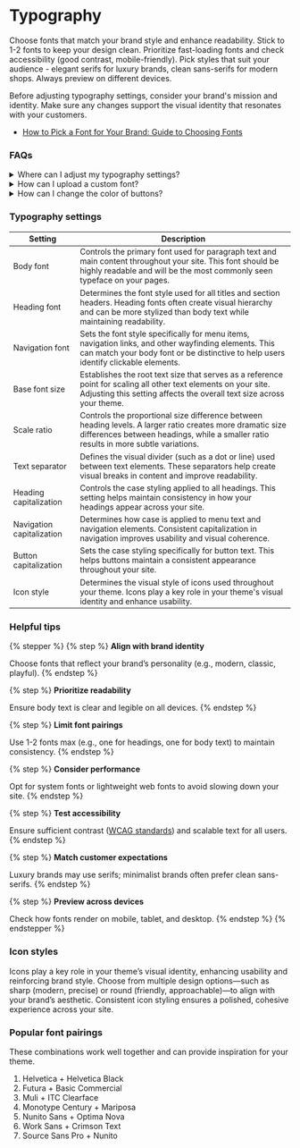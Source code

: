 # Typography

Choose fonts that match your brand style and enhance readability. Stick to 1-2 fonts to keep your design clean. Prioritize fast-loading fonts and check accessibility (good contrast, mobile-friendly). Pick styles that suit your audience - elegant serifs for luxury brands, clean sans-serifs for modern shops. Always preview on different devices.

Before adjusting typography settings, consider your brand's mission and identity. Make sure any changes support the visual identity that resonates with your customers.

* [How to Pick a Font for Your Brand: Guide to Choosing Fonts](https://www.masterclass.com/articles/how-to-pick-a-font)



### FAQs

<details>

<summary>Where can I adjust my typography settings? </summary>

Typography settings can be adjusted within the 'Theme settings' tab within your theme editor. Select the 'Typography' tab.

<figure><img src="../../.gitbook/assets/image (1).png" alt=""><figcaption></figcaption></figure>

</details>

<details>

<summary>How can I upload a custom font?</summary>

[https://help.brickspacelab.com/use-a-custom-font#installing-a-custom-font](https://help.brickspacelab.com/use-a-custom-font#installing-a-custom-font)

</details>

<details>

<summary>How can I change the color of buttons?</summary>

[http://help.brickspacelab.com/developer-guides/advanced-customizations#change-the-color-of-a-button](http://help.brickspacelab.com/developer-guides/advanced-customizations#change-the-color-of-a-button)

</details>



### Typography settings

| Setting                   | Description                                                                                                                                                                                        |
| ------------------------- | -------------------------------------------------------------------------------------------------------------------------------------------------------------------------------------------------- |
| Body font                 | Controls the primary font used for paragraph text and main content throughout your site. This font should be highly readable and will be the most commonly seen typeface on your pages.            |
| Heading font              | Determines the font style used for all titles and section headers. Heading fonts often create visual hierarchy and can be more stylized than body text while maintaining readability.              |
| Navigation font           | Sets the font style specifically for menu items, navigation links, and other wayfinding elements. This can match your body font or be distinctive to help users identify clickable elements.       |
| Base font size            | Establishes the root text size that serves as a reference point for scaling all other text elements on your site. Adjusting this setting affects the overall text size across your theme.          |
| Scale ratio               | Controls the proportional size difference between heading levels. A larger ratio creates more dramatic size differences between headings, while a smaller ratio results in more subtle variations. |
| Text separator            | Defines the visual divider (such as a dot or line) used between text elements. These separators help create visual breaks in content and improve readability.                                      |
| Heading capitalization    | Controls the case styling applied to all headings. This setting helps maintain consistency in how your headings appear across your site.                                                           |
| Navigation capitalization | Determines how case is applied to menu text and navigation elements. Consistent capitalization in navigation improves usability and visual coherence.                                              |
| Button capitalization     | Sets the case styling specifically for button text. This helps buttons maintain a consistent appearance throughout your site.                                                                      |
| Icon style                | Determines the visual style of icons used throughout your theme. Icons play a key role in your theme's visual identity and enhance usability.                                                      |

### Helpful tips

{% stepper %}
{% step %}
**Align with brand identity**

&#x20;Choose fonts that reflect your brand’s personality (e.g., modern, classic, playful).
{% endstep %}

{% step %}
**Prioritize readability**

&#x20;Ensure body text is clear and legible on all devices.
{% endstep %}

{% step %}
**Limit font pairings**

Use 1-2 fonts max (e.g., one for headings, one for body text) to maintain consistency.
{% endstep %}

{% step %}
**Consider performance**

Opt for system fonts or lightweight web fonts to avoid slowing down your site.
{% endstep %}

{% step %}
**Test accessibility**

Ensure sufficient contrast ([WCAG standards](https://www.audioeye.com/lp/wcag-web-compliance/?utm_adgroup=WCAG-Test\&utm_source=google\&utm_medium=paidsearch\&utm_campaign=Generic-WCAG-Testing-Free-Site-Scan-97F\&utm_term=wcag%20test\&utm_content=\&hsa_acc=3628656526\&hsa_cam=20558467141\&hsa_grp=155189112404\&hsa_ad=722995104867\&hsa_src=g\&hsa_tgt=kwd-302642280442\&hsa_kw=wcag%20test\&hsa_mt=b\&hsa_net=adwords\&hsa_ver=3\&gad_source=1\&gad_campaignid=20558467141\&gbraid=0AAAAADkp9oAgY5lRKh-HbY7WjakyD4D85\&gclid=CjwKCAjwuIbBBhBvEiwAsNypvaAlnponeQImSyNHeCo8LU7djysPFF178lEcq1pkApDXR_YytunKmRoCnfMQAvD_BwE)) and scalable text for all users.
{% endstep %}

{% step %}
**Match customer expectations**

Luxury brands may use serifs; minimalist brands often prefer clean sans-serifs.
{% endstep %}

{% step %}
**Preview across devices**

Check how fonts render on mobile, tablet, and desktop.
{% endstep %}
{% endstepper %}

### Icon styles

Icons play a key role in your theme’s visual identity, enhancing usability and reinforcing brand style. Choose from multiple design options—such as sharp (modern, precise) or round (friendly, approachable)—to align with your brand’s aesthetic. Consistent icon styling ensures a polished, cohesive experience across your site.

### Popular font pairings

These combinations work well together and can provide inspiration for your theme.

1. Helvetica + Helvetica Black
2. Futura + Basic Commercial
3. Muli + ITC Clearface
4. Monotype Century + Mariposa
5. Nunito Sans + Optima Nova
6. Work Sans + Crimson Text
7. Source Sans Pro + Nunito
